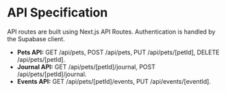 # API Specification
API routes are built using Next.js API Routes. Authentication is handled by the Supabase client.
- **Pets API:** GET /api/pets, POST /api/pets, PUT /api/pets/[petId], DELETE /api/pets/[petId].
- **Journal API:** GET /api/pets/[petId]/journal, POST /api/pets/[petId]/journal.
- **Events API:** GET /api/pets/[petId]/events, PUT /api/events/[eventId].
